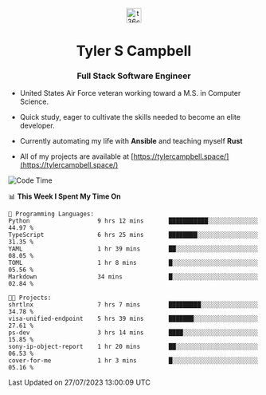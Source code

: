 <p align="center">
<a href="https://www.linkedin.com/in/t36campbell" target="blank"><img align="center" src="https://ik.imagekit.io/t36campbell/Portfolio/linkedin.png.original_m8bbGgPh6.png" alt="t36campbell" height="30" width="30" /></a>
</p>
<h1 align="center">Tyler S Campbell</h1>
<h3 align="center">Full Stack Software Engineer</h3>

* United States Air Force veteran working toward a M.S. in Computer Science.

* Quick study, eager to cultivate the skills needed to become an elite developer.

* Currently automating my life with **Ansible** and teaching myself **Rust**

* All of my projects are available at [https://tylercampbell.space/](https://tylercampbell.space/)

<!--START_SECTION:waka-->
![Code Time](http://img.shields.io/badge/Code%20Time-2%2C654%20hrs%2029%20mins-blue)

📊 **This Week I Spent My Time On** 

```text
💬 Programming Languages: 
Python                   9 hrs 12 mins       ███████████░░░░░░░░░░░░░░   44.97 % 
TypeScript               6 hrs 25 mins       ████████░░░░░░░░░░░░░░░░░   31.35 % 
YAML                     1 hr 39 mins        ██░░░░░░░░░░░░░░░░░░░░░░░   08.05 % 
TOML                     1 hr 8 mins         █░░░░░░░░░░░░░░░░░░░░░░░░   05.56 % 
Markdown                 34 mins             █░░░░░░░░░░░░░░░░░░░░░░░░   02.84 % 

🐱‍💻 Projects: 
shrtlnx                  7 hrs 7 mins        █████████░░░░░░░░░░░░░░░░   34.78 % 
visa-unified-endpoint    5 hrs 39 mins       ███████░░░░░░░░░░░░░░░░░░   27.61 % 
ps-dev                   3 hrs 14 mins       ████░░░░░░░░░░░░░░░░░░░░░   15.85 % 
sony-ip-object-report    1 hr 20 mins        ██░░░░░░░░░░░░░░░░░░░░░░░   06.53 % 
cover-for-me             1 hr 3 mins         █░░░░░░░░░░░░░░░░░░░░░░░░   05.16 % 
```


 Last Updated on 27/07/2023 13:00:09 UTC
<!--END_SECTION:waka-->
